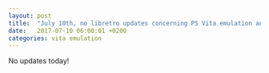 ```yaml
---
layout: post
title:  "July 10th, no libretro updates concerning PS Vita emulation and emulators"
date:   2017-07-10 06:00:01 +0200
categories: vita emulation
---
```


No updates today!
